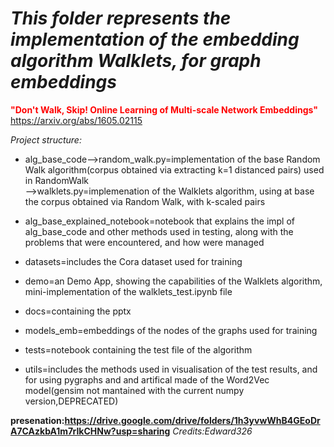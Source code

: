 # *This folder represents the implementation of the embedding algorithm Walklets, for graph embeddings*  
**<span style="color:red">"Don't Walk, Skip! Online Learning of Multi-scale Network Embeddings"**</span>  
<https://arxiv.org/abs/1605.02115>

*Project structure:*
- alg_base_code-->random_walk.py=implementation of the base Random Walk algorithm(corpus obtained via extracting k=1 distanced pairs) used in RandomWalk  
	       -->walklets.py=implemenation of the Walklets algorithm, using at base the corpus obtained via Random Walk, with k-scaled pairs  
- alg_base_explained_notebook=notebook that explains the impl of alg_base_code and other methods used in testing, along with the problems that were encountered, and how were managed
- datasets=includes the Cora dataset used for training

- demo=an Demo App, showing the capabilities of the Walklets algorithm, mini-implementation of the walklets_test.ipynb file
- docs=containing the pptx
- models_emb=embeddings of the nodes of the graphs used for training
- tests=notebook containing the test file of the algorithm
- utils=includes the methods used in visualisation of the test results, and for using pygraphs and and artifical made of the Word2Vec model(gensim not mantained with the current numpy version,DEPRECATED)

**presenation:https://drive.google.com/drive/folders/1h3yvwWhB4GEoDrA7CAzkbA1m7rIkCHNw?usp=sharing**
*Credits:Edward326*
